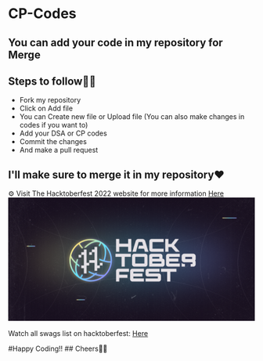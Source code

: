 # CP-Codes

## You can add your code in my repository for Merge
## Steps to follow🐱‍🏍

- Fork my repository
- Click on Add file 
- You can Create new file or Upload file (You can also make changes in codes if you want to)
- Add your DSA or CP codes 
- Commit the changes
- And make a pull request

## I'll make sure to merge it in my repository❤
<p>⚙️ Visit The Hacktoberfest 2022 website for more information <a href="https://hacktoberfest.com/">Here</a>
<br/>
<img src="./hacktoberfest2022.png" alt="Hacktoberfest2022">

<p>Watch all swags list on hacktoberfest: <a href="https://hacktoberfest-swag.com/">Here</a> </p>
#Happy Coding!!
## Cheers🐱‍🏍

